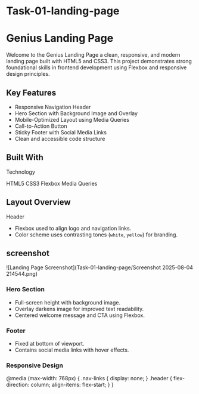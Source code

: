 # Task-01-landing-page


# Genius Landing Page

Welcome to the Genius Landing Page  a clean, responsive, and modern landing page built with HTML5 and CSS3. This project demonstrates strong foundational skills in frontend development using Flexbox and responsive design principles.


##  Key Features

-  Responsive Navigation Header
-  Hero Section with Background Image and Overlay
-  Mobile-Optimized Layout using Media Queries
-  Call-to-Action Button
-  Sticky Footer with Social Media Links
-  Clean and accessible code structure



## Built With
 Technology                     

 HTML5 CSS3 Flexbox Media Queries       

 ##  Layout Overview

 Header
- Flexbox used to align logo and navigation links.
- Color scheme uses contrasting tones (`white`, `yellow`) for branding.

## screenshot 
![Landing Page Screenshot](Task-01-landing-page/Screenshot 2025-08-04 214544.png)

### Hero Section
- Full-screen height with background image.
- Overlay darkens image for improved text readability.
- Centered welcome message and CTA using Flexbox.

### Footer
- Fixed at bottom of viewport.
- Contains social media links with hover effects.

### Responsive Design

@media (max-width: 768px) {
  .nav-links { display: none; }
  .header {
    flex-direction: column;
    align-items: flex-start;
  }
}